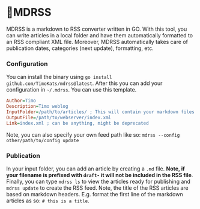 # 📝MDRSS

MDRSS is a markdown to RSS converter written in GO. With this tool, you can write articles in a local folder and have them automatically formatted to an RSS compliant XML file. Moreover, MDRSS automatically takes care of publication dates, categories (next update), formatting, etc.

### Configuration
You can install the binary using `go install github.com/TimoKats/mdrss@latest`. After this you can add your configuration in `~/.mdrss`. You can use this template.

```ini
Author=Timo
Description=Timo weblog
InputFolder=/path/to/articles/ ; This will contain your markdown files
OutputFile=/path/to/webserver/index.xml
Link=index.xml ; can be anything, might be deprecated
```

Note, you can also specify your own feed path like so: `mdrss --config other/path/to/config update`

### Publication
In your input folder, you can add an article by creating a `.md` file. **Note, if your filename is prefixed with `draft-` it will not be included in the RSS file**. Finally, you can type `mdrss ls` to view the articles ready for publishing and `mdrss update` to create the RSS feed. Note, the title of the RSS articles are based on markdown headers. E.g. format the first line of the markdown articles as so: `# this is a title`.

